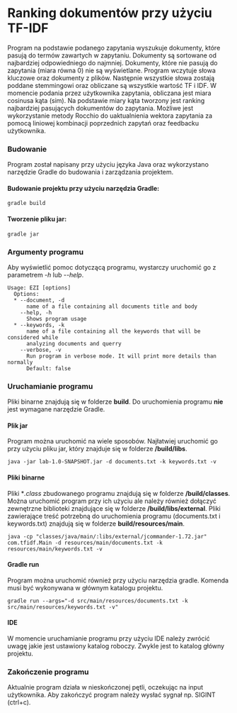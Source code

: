 # Ranking dokumentów przy użyciu TF-IDF
Program na podstawie podanego zapytania wyszukuje dokumenty, które pasują do termów zawartych w zapytaniu.
Dokumenty są sortowane od najbardziej odpowiedniego do najmniej. Dokumenty, które nie pasują do zapytania (miara równa 0) nie są wyświetlane.
Program wczytuje słowa kluczowe oraz dokumenty z plików. Następnie wszystkie słowa zostają poddane stemmingowi oraz obliczane są wszystkie wartość TF i IDF.
W momencie podania przez użytkownika zapytania, obliczana jest miara cosinusa kąta (sim). Na podstawie miary kąta tworzony jest ranking najbardziej pasujących dokumentów do zapytania.
Możliwe jest wykorzystanie metody Rocchio do uaktualnienia wektora zapytania za pomocą liniowej kombinacji poprzednich zapytań oraz feedbacku użytkownika.

### Budowanie
Program został napisany przy użyciu języka Java oraz wykorzystano narzędzie Gradle do budowania i zarządzania projektem.

#### Budowanie projektu przy użyciu narzędzia Gradle:
```
gradle build
```

#### Tworzenie pliku jar:
```
gradle jar
```

### Argumenty programu
Aby wyświetlić pomoc dotyczącą programu, wystarczy uruchomić go z parametrem *-h* lub *--help*.
```
Usage: EZI [options]
  Options:
  * --document, -d
      name of a file containing all documents title and body
    --help, -h
      Shows program usage
  * --keywords, -k
      name of a file containing all the keywords that will be considered while 
      analyzing documents and querry
    --verbose, -v
      Run program in verbose mode. It will print more details than normally
      Default: false
```

### Uruchamianie programu
Pliki binarne znajdują się w folderze **build**. Do uruchomienia programu **nie** jest wymagane narzędzie Gradle.
#### Plik jar
Program można uruchomić na wiele sposobów. Najłatwiej uruchomić go przy użyciu pliku jar, który znajduje się w folderze **/build/libs**.

```
java -jar lab-1.0-SNAPSHOT.jar -d documents.txt -k keywords.txt -v
```

#### Pliki binarne
Pliki **.class* zbudowanego programu znajdują się w folderze **/build/classes**. Można uruchomić program przy ich użyciu ale należy również dołączyć zewnętrzne biblioteki znajdujące się w folderze **/build/libs/external**. Pliki zawierające treść potrzebną do uruchomienia programu (documents.txt i keywords.txt) znajdują się w folderze **build/resources/main**.
```
java -cp "classes/java/main/:libs/external/jcommander-1.72.jar" com.tfidf.Main -d resources/main/documents.txt -k resources/main/keywords.txt -v
```

#### Gradle run
Program można uruchomić również przy użyciu narzędzia gradle. Komenda musi być wykonywana w głównym katalogu projektu.
```
gradle run --args="-d src/main/resources/documents.txt -k src/main/resources/keywords.txt -v"
```

#### IDE
W momencie uruchamianie programu przy użyciu IDE należy zwrócić uwagę jakie jest ustawiony katalog roboczy. Zwykle jest to katalog główny projektu.

### Zakończenie programu
Aktualnie program działa w nieskończonej pętli, oczekując na input użytkownika. Aby zakończyć program należy wysłać sygnał np. SIGINT (ctrl+c).
